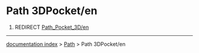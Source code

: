 # Path 3DPocket/en
1.  REDIRECT [Path\_Pocket\_3D/en](Path_Pocket_3D/en.md)

---
[documentation index](../README.md) > [Path](Path_Workbench.md) > Path 3DPocket/en
